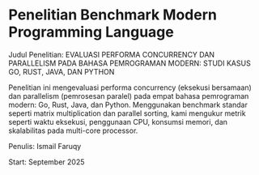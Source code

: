 # Penelitian Benchmark Modern Programming Language
Judul Penelitian:
EVALUASI PERFORMA CONCURRENCY DAN PARALLELISM PADA BAHASA PEMROGRAMAN MODERN: STUDI KASUS GO, RUST, JAVA, DAN PYTHON

Penelitian ini mengevaluasi performa concurrency (eksekusi bersamaan) dan parallelism (pemrosesan paralel) pada empat bahasa pemrograman modern: Go, Rust, Java, dan Python. Menggunakan benchmark standar seperti matrix multiplication dan parallel sorting, kami mengukur metrik seperti waktu eksekusi, penggunaan CPU, konsumsi memori, dan skalabilitas pada multi-core processor.

Penulis:
Ismail Faruqy

Start:
September 2025
